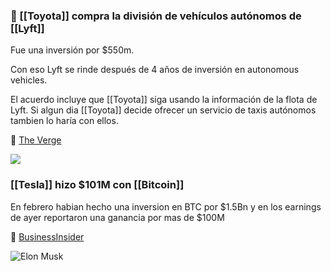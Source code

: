 ### 🚗 [[Toyota]] compra la división de vehículos autónomos de [[Lyft]]

Fue una inversión por $550m.

Con eso Lyft se rinde después de 4 años de inversión en autonomous vehicles.

El acuerdo incluye que [[Toyota]] siga usando la información de la flota de Lyft. Si algun dia [[Toyota]] decide ofrecer un servicio de taxis autónomos tambien lo haría con ellos.

🔗 [The Verge](https://www.theverge.com/platform/amp/2021/4/26/22404406/toyota-lyft-autonomous-vehicle-acquisition-amount-deal)

![](https://cdn.vox-cdn.com/thumbor/OwPevhL-1WMvF1_M2nn0y724ERQ=/0x0:5000x3333/1400x933/filters:focal(2100x1267:2900x2067):no_upscale()/cdn.vox-cdn.com/uploads/chorus_image/image/69189222/BP9I1393_2.0.jpeg)


### [[Tesla]] hizo $101M con [[Bitcoin]]

En febrero habian hecho una inversion en BTC por $1.5Bn y en los earnings de ayer reportaron una ganancia por mas de $100M

🔗 [BusinessInsider](https://www.businessinsider.com/tesla-bitcoin-profit-101-million-cryptocurrency-investment-elon-musk-2021-4)

![Elon Musk](https://i.insider.com/605b09b00d155e0019ef6607?width=700)